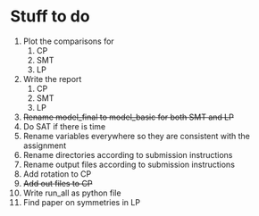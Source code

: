 # Stuff to do

1. Plot the comparisons for
    1. CP
    2. SMT
    3. LP
2. Write the report
   1. CP
   2. SMT
   3. LP
3. ~~Rename model_final to model_basic for both SMT and LP~~
4. Do SAT if there is time
5. Rename variables everywhere so they are consistent with the assignment
6. Rename directories according to submission instructions
7. Rename output files according to submission instructions
8. Add rotation to CP
9. ~~Add out files to CP~~
10. Write run_all as python file
11. Find paper on symmetries in LP